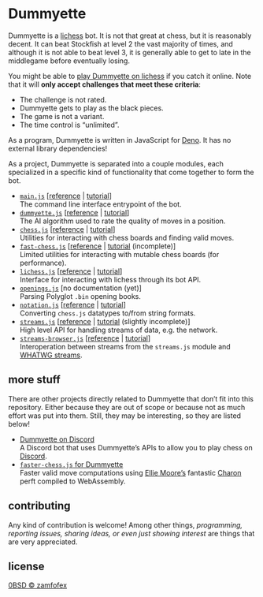 Dummyette
===

[lichess]: https://lichess.org
[Dummyette]: https://lichess.org/@/Dummyette
[Deno]: https://deno.land

Dummyette is a [lichess] bot. It is not that great at chess, but it is reasonably decent. It can beat Stockfish at level 2 the vast majority of times, and although it is not able to beat level 3, it is generally able to get to late in the middlegame before eventually losing.

You might be able to [play Dummyette on lichess][Dummyette] if you catch it online. Note that it will **only accept challenges that meet these criteria**:

- The challenge is not rated.
- Dummyette gets to play as the black pieces.
- The game is not a variant.
- The time control is “unlimited”.

As a program, Dummyette is written in JavaScript for [Deno]. It has no external library dependencies!

As a project, Dummyette is separated into a couple modules, each specialized in a specific kind of functionality that come together to form the bot.

- [`main.js`](main.js) [[reference](documentation/main.md) | [tutorial](examples/main.md)] <br>
  The command line interface entrypoint of the bot.
- [`dummyette.js`](dummyette.js) [[reference](documentation/dummyette.md) | [tutorial](examples/dummyette.md)] <br>
  The AI algorithm used to rate the quality of moves in a position.
- [`chess.js`](chess.js) [[reference](documentation/chess.md) | [tutorial](examples/chess.md)] <br>
  Utilities for interacting with chess boards and finding valid moves.
- [`fast-chess.js`](fast-chess.js) [[reference](documentation/fast-chess.md) | [tutorial](examples/fast-chess.md) (incomplete)] <br>
  Limited utilities for interacting with mutable chess boards (for performance).
- [`lichess.js`](lichess.js) [[reference](documentation/lichess.md) | [tutorial](examples/lichess.md)] <br>
  Interface for interacting with lichess through its bot API.
- [`openings.js`](openings.js) [no documentation (yet)] <br>
  Parsing Polyglot `.bin` opening books.
- [`notation.js`](notation.js) [[reference](documentation/notation.md) | [tutorial](examples/notation.md)] <br>
  Converting `chess.js` datatypes to/from string formats.
- [`streams.js`](streams.js) [[reference](documentation/streams.md) | [tutorial](examples/streams.md) (slightly incomplete)] <br>
  High level API for handling streams of data, e.g. the network.
- [`streams-browser.js`](streams-browser.js) [[reference](documentation/streams-browser.md) | [tutorial](examples/streams-browser.md)] <br>
  Interoperation between streams from the `streams.js` module and [WHATWG streams](https://streams.spec.whatwg.org).

more stuff
---

There are other projects directly related to Dummyette that don’t fit into this repository. Either because they are out of scope or because not as much effort was put into them. Still, they may be interesting, so they are listed below!

- [Dummyette on Discord](https://gist.github.com/zamfofex/b9dc6375b3f4eb3798a536841ea7354d) <br>
  A Discord bot that uses Dummyette’s APIs to allow you to play chess on [Discord].
- [`faster-chess.js` for Dummyette](https://gist.github.com/zamfofex/54caa0027867edc1a15b57af67835bff) <br>
  Faster valid move computations using [Ellie Moore’s][Ellie Moore] fantastic [Charon] perft compiled to WebAssembly.

[Ellie Moore]: <https://github.com/RedBedHed>
[Charon]: <https://github.com/RedBedHed/Charon>
[Discord]: <https://discord.com>

contributing
---

Any kind of contribution is welcome! Among other things, *programming, reporting issues, sharing ideas, or even just showing interest* are things that are very appreciated.

license
---

[0BSD © zamfofex](license.md)
